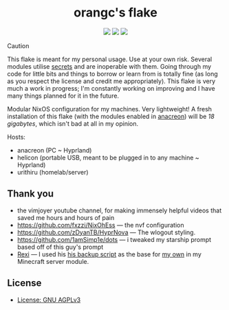 <div align="center">
      <h1>orangc's flake</h1>
      <div>
         <a href="https://github.com/orangci/dots/stargazers"><img src="https://img.shields.io/github/stars/orangci/dots?color=F5BDE6&labelColor=303446&style=for-the-badge&logo=starship&logoColor=F5BDE6"></a>
         <!-- <a href="https://github.com/orangci/dots/"><img src="https://img.shields.io/github/repo-size/orangci/dots?color=C6A0F6&labelColor=303446&style=for-the-badge&logo=github&logoColor=C6A0F6"></a> -->
         <a = href="https://nixos.org"><img src="https://img.shields.io/badge/NixOS-Unstable-blue?style=for-the-badge&logo=NixOS&logoColor=white&label=NixOS&labelColor=303446&color=91D7E3"></a>
         <a href="https://github.com/orangci/dots/blob/main/LICENSE"><img src="https://img.shields.io/static/v1.svg?style=for-the-badge&label=License&message=AGPL3&colorA=313244&colorB=F5A97F&logo=unlicense&logoColor=F5A97F&"/></a>
      </div>
</div>


> [!CAUTION]
> This flake is meant for my personal usage. Use at your own risk. Several modules utilise [secrets](./docs/secrets.md) and are inoperable with them.
> Going through my code for little bits and things to borrow or learn from is totally fine (as long as you respect the license and credit me appropriately).
> This flake is very much a work in progress; I'm constantly working on improving and I have many things planned for it in the future.

Modular NixOS configuration for my machines. Very lightweight! A fresh installation of this flake (with the modules enabled in [anacreon](./hosts/anacreon/config.nix)) will be *18 gigabytes*, which isn't bad at all in my opinion.

Hosts:
- anacreon (PC ~ Hyprland)
- helicon (portable USB, meant to be plugged in to any machine ~ Hyprland)
- urithiru (homelab/server)

<!-- ## screenshots

<details>
<summary>Click to expand.</summary> 

![screenshot](.github/assets/screenshot.png)

</details> -->

## Thank you
- the vimjoyer youtube channel, for making immensely helpful videos that saved me hours and hours of pain
- https://github.com/fxzzi/NixOhEss — the nvf configuration
- https://github.com/zDyanTB/HyprNova — The wlogout styling.
- https://github.com/1amSimp1e/dots — i tweaked my starship prompt based off of this guy's prompt
- [Rexi](https://github.com/Rexcrazy804) — I used his [his backup script](https://github.com/Rexcrazy804/Zaphkiel/blob/master/nixosModules/server/minecraft/backupservice.nix) as the base for [my own](./modules/server/minecraft/servers/juniper/utilities/automatic-backups.nix) in my Minecraft server module.
 
## License
- [License: GNU AGPLv3](./LICENSE)